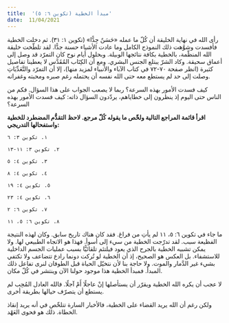 ```yaml
---
title:  'مبدأ الخطية (تكوين ٦: ٥)'
date:  11/04/2021
---
```


رأى الله في نهاية الخليقة أن كُلّ ما عمله «حَسَنٌ جِدًّا» (تكوين ١: ٣١). ثم دخلت الخطية فأفسدت وشوَّهت ذلك النموذج الكامل وما عادت الأشياء حسنة جدًّا. لقد تلطّخت خليقة الله المنظّمة، بالخطية بكافة نتائجها الوبيلة. وبحلول أيام نوح كان التمرّد قد وصل إلى أعماق سحيقة. وكاد الشرّ يبتلع الجنس البشري. ومع أن الكِتَاب المُقَدَّس لا يعطينا تفاصيل كثيرة (انظر صفحة ٧٠-٧٢ في كتاب الآباء والأنبياء لمزيد منها)، إلا أن التمرّد والتَّعَدِّيَاتِ وصلت إلى حد لم يستطع معه حتى الله نفسه أن يحتمله رغم صبره ومحبته وغفرانه.

كيف فسدت الأمور بهذه السرعة؟ ربما لا يصعب الجواب على هذا السؤال. فكم من الناس حتى اليوم إذ ينظرون إلى خطاياهم، يردّدون السؤال ذاته: كيف فسدت الأمور بهذه السرعة؟

**اقرأ قائمة المراجع التالية ولخّص ما يقوله كُلّ مرجع. لاحظ التقدُّم المضطرد للخطية واستفحالها التدريجي:**

`١. تكوين ٣: ٦`

`٢. تكوين ٣: ١١-١٣`

`٣. تكوين ٤: ٥`

`٤. تكوين ٤: ٨`

`٥. تكوين ٤: ١٩`

`٦. تكوين ٤: ٢٣`

`٧. تكوين ٦: ٢`

`٨. تكوين ٦: ٥، ١١`

ما جاء في تكوين ٦: ٥، ١١ لم يأتِ من فراغ. فقد كان هناك تاريخ سابق. وكان لهذه النتيجة الفظيعة سبب. لقد تدرّجت الخطية من سيء إلى أسوأ. فهذا هو الاتجاه الطبيعي لها. ولا يمكن تشبيه الخطية بالجرح الذي يعود فيلتئم تلقائيًّا بسبب عمليات الجسم الداخلية للاستشفاء. بل العكس هو الصحيح، إذ أن الخطية لو تُركت دونما رادع تتضاعف ولا تكتفي بشيء غير الدَّمار والموت. ولا حاجة بنا لأن نتخيّل الحياة قبل الطوفان لنرى تفاعل ذلك المبدأ. فمبدأ الخطية هذا موجود حولنا الآن وينتشر في كُلّ مكان.

لا عجب أن يكره الله الخطية ويقرّر أن يستأصلها إنْ عاجلًا أَمْ آجلًا. فالله العادل المُحِب لم يستطع أن يتصرّف حيالها بطريقة أخرى.

ولكن رغم أن الله يريد القضاء على الخطية، فالأخبار السارة تتلخّص في أنه يريد إنقاذ الخطاة. ذلك هو فحوى العَهْد.
